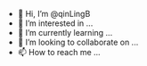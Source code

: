 - 👋 Hi, I’m @qinLingB
- 👀 I’m interested in ...
- 🌱 I’m currently learning ...
- 💞️ I’m looking to collaborate on ...
- 📫 How to reach me ...

<!---
qinLingB/qinLingB is a ✨ special ✨ repository because its `README.md` (this file) appears on your GitHub profile.
You can click the Preview link to take a look at your changes.
--->
